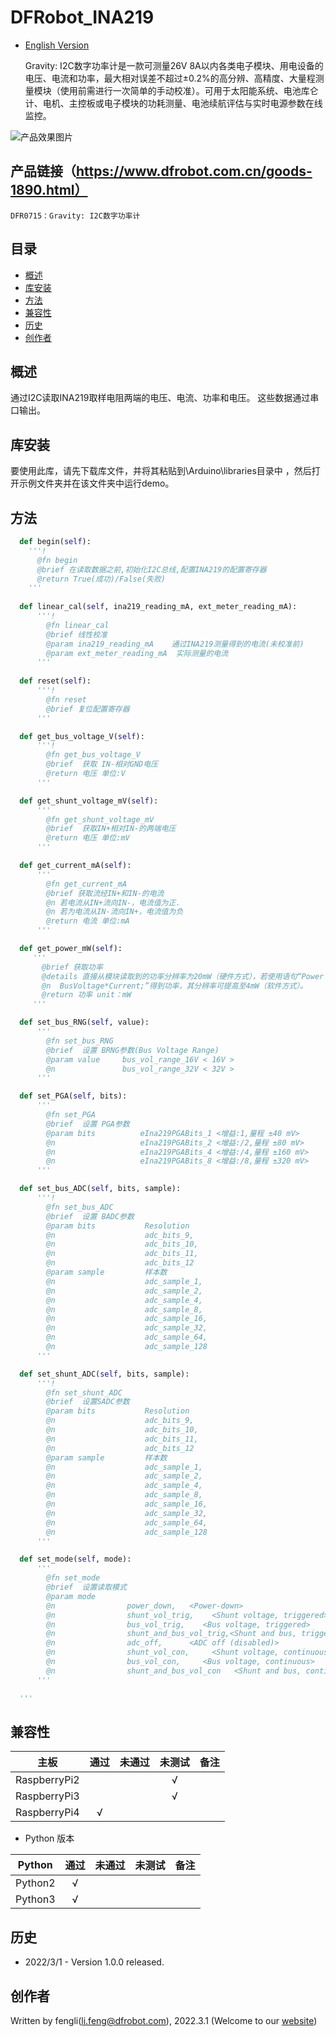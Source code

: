 # DFRobot_INA219
- [English Version](./README.md)

  Gravity: I2C数字功率计是一款可测量26V 8A以内各类电子模块、用电设备的电压、电流和功率，最大相对误差不超过±0.2%的高分辨、高精度、大量程测量模块（使用前需进行一次简单的手动校准）。可用于太阳能系统、电池库仑计、电机、主控板或电子模块的功耗测量、电池续航评估与实时电源参数在线监控。

![产品效果图片](../../resources/images/SEN0291.jpg)


## 产品链接（https://www.dfrobot.com.cn/goods-1890.html）

    DFR0715：Gravity: I2C数字功率计

## 目录

  * [概述](#概述)
  * [库安装](#库安装)
  * [方法](#方法)
  * [兼容性](#兼容性)
  * [历史](#历史)
  * [创作者](#创作者)
## 概述

通过I2C读取INA219取样电阻两端的电压、电流、功率和电压。
这些数据通过串口输出。


## 库安装

要使用此库，请先下载库文件，并将其粘贴到\Arduino\libraries目录中
，然后打开示例文件夹并在该文件夹中运行demo。

## 方法

```python
  def begin(self):
    '''!
      @fn begin
      @brief 在读取数据之前,初始化I2C总线,配置INA219的配置寄存器
      @return True(成功)/False(失败)
    '''
  
  def linear_cal(self, ina219_reading_mA, ext_meter_reading_mA):
      '''!
        @fn linear_cal
        @brief 线性校准
        @param ina219_reading_mA    通过INA219测量得到的电流(未校准前)
        @param ext_meter_reading_mA  实际测量的电流
      '''
  
  def reset(self):
      '''!
        @fn reset
        @brief 复位配置寄存器
      '''

  def get_bus_voltage_V(self):
      '''!
        @fn get_bus_voltage_V
        @brief  获取 IN-相对GND电压
        @return 电压 单位:V
      '''

  def get_shunt_voltage_mV(self):
      '''
        @fn get_shunt_voltage_mV
        @brief  获取IN+相对IN-的两端电压
        @return 电压 单位:mV
      '''

  def get_current_mA(self):
      '''
        @fn get_current_mA
        @brief 获取流经IN+和IN-的电流
        @n 若电流从IN+流向IN-，电流值为正. 
        @n 若为电流从IN-流向IN+，电流值为负
        @return 电流 单位:mA
      '''

  def get_power_mW(self):
     '''
       @brief 获取功率
       @details 直接从模块读取到的功率分辨率为20mW（硬件方式），若使用语句“Power = 
       @n  BusVoltage*Current;”得到功率，其分辨率可提高至4mW（软件方式）。
       @return 功率 unit：mW
     '''

  def set_bus_RNG(self, value):
      '''
        @fn set_bus_RNG
        @brief  设置 BRNG参数(Bus Voltage Range)
        @param value     bus_vol_range_16V < 16V >
        @n               bus_vol_range_32V < 32V >
      '''

  def set_PGA(self, bits):
      '''
        @fn set_PGA
        @brief  设置 PGA参数
        @param bits          eIna219PGABits_1 <增益:1,量程 ±40 mV>
        @n                   eIna219PGABits_2 <增益:/2,量程 ±80 mV>
        @n                   eIna219PGABits_4 <增益:/4,量程 ±160 mV> 
        @n                   eIna219PGABits_8 <增益:/8,量程 ±320 mV> 
      '''

  def set_bus_ADC(self, bits, sample):
      '''!
        @fn set_bus_ADC
        @brief  设置 BADC参数
        @param bits           Resolution
        @n                    adc_bits_9,
        @n                    adc_bits_10,
        @n                    adc_bits_11,
        @n                    adc_bits_12
        @param sample         样本数
        @n                    adc_sample_1,
        @n                    adc_sample_2,
        @n                    adc_sample_4,
        @n                    adc_sample_8,
        @n                    adc_sample_16,
        @n                    adc_sample_32,
        @n                    adc_sample_64,
        @n                    adc_sample_128
      '''

  def set_shunt_ADC(self, bits, sample):
      '''!
        @fn set_shunt_ADC
        @brief  设置SADC参数
        @param bits           Resolution
        @n                    adc_bits_9,
        @n                    adc_bits_10,
        @n                    adc_bits_11,
        @n                    adc_bits_12
        @param sample         样本数
        @n                    adc_sample_1,
        @n                    adc_sample_2,
        @n                    adc_sample_4,
        @n                    adc_sample_8,
        @n                    adc_sample_16,
        @n                    adc_sample_32,
        @n                    adc_sample_64,
        @n                    adc_sample_128
      '''

  def set_mode(self, mode):
      '''
        @fn set_mode
        @brief  设置读取模式
        @param mode  
        @n                power_down,   <Power-down> 
        @n                shunt_vol_trig,    <Shunt voltage, triggered> 
        @n                bus_vol_trig,    <Bus voltage, triggered>  
        @n                shunt_and_bus_vol_trig,<Shunt and bus, triggered>  
        @n                adc_off,      <ADC off (disabled)> 
        @n                shunt_vol_con,     <Shunt voltage, continuous>  
        @n                bus_vol_con,     <Bus voltage, continuous>  
        @n                shunt_and_bus_vol_con   <Shunt and bus, continuous> 
      '''

  '''

```

## 兼容性

| 主板         | 通过 | 未通过 | 未测试 | 备注 |
| ------------ | :--: | :----: | :----: | :--: |
| RaspberryPi2 |      |        |   √    |      |
| RaspberryPi3 |      |        |   √    |      |
| RaspberryPi4 |  √   |        |        |      |

* Python 版本

| Python  | 通过 | 未通过 | 未测试 | 备注 |
| ------- | :--: | :----: | :----: | ---- |
| Python2 |  √   |        |        |      |
| Python3 |  √   |        |        |      |
## 历史

- 2022/3/1 - Version 1.0.0 released.

## 创作者

Written by fengli(li.feng@dfrobot.com), 2022.3.1 (Welcome to our [website](https://www.dfrobot.com/))